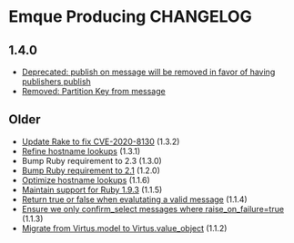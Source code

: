 # Emque Producing CHANGELOG

## 1.4.0

- [Deprecated: publish on message will be removed in favor of having publishers publish](https://github.com/emque/emque-producing/pull/60)
- [Removed: Partition Key from message](https://github.com/emque/emque-producing/pull/60)


## Older

- [Update Rake to fix CVE-2020-8130](https://github.com/emque/emque-producing/pull/59) (1.3.2)
- [Refine hostname lookups](https://github.com/emque/emque-producing/pull/56) (1.3.1)
- Bump Ruby requirement to 2.3 (1.3.0)
- [Bump Ruby requirement to 2.1](https://github.com/emque/emque-producing/pull/51) (1.2.0)
- [Optimize hostname lookups](https://github.com/emque/emque-producing/pull/47) (1.1.6)
- [Maintain support for Ruby 1.9.3](https://github.com/emque/emque-producing/pull/49) (1.1.5)
- [Return true or false when evalutating a valid message](https://github.com/emque/emque-producing/pull/45) (1.1.4)
- [Ensure we only confirm_select messages where raise_on_failure=true](https://github.com/emque/emque-producing/pull/41) (1.1.3)
- [Migrate from Virtus.model to Virtus.value_object](https://github.com/emque/emque-producing/pull/38) (1.1.2)
